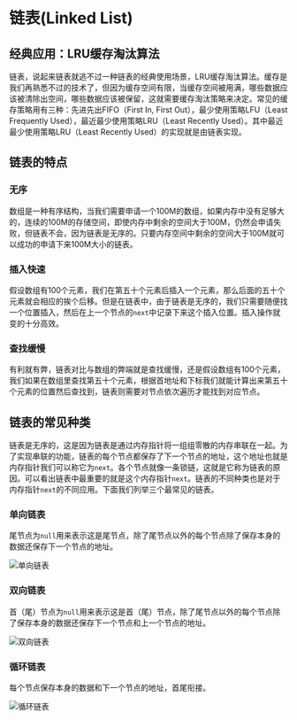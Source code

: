 # 链表(Linked List)

## 经典应用：LRU缓存淘汰算法
链表，说起来链表就逃不过一种链表的经典使用场景，LRU缓存淘汰算法。缓存是我们再熟悉不过的技术了，但因为缓存空间有限，当缓存空间被用满，哪些数据应该被清除出空间，哪些数据应该被保留，这就需要缓存淘汰策略来决定。常见的缓存策略用有三种：先进先出FIFO（First In, First Out），最少使用策略LFU（Least Frequently Used），最近最少使用策略LRU（Least Recently Used）。其中最近最少使用策略LRU（Least Recently Used）的实现就是由链表实现。

## 链表的特点
### 无序
数组是一种有序结构，当我们需要申请一个100M的数组，如果内存中没有足够大的，连续的100M的存储空间，即使内存中剩余的空间大于100M，仍然会申请失败，但链表不会，因为链表是无序的。只要内存空间中剩余的空间大于100M就可以成功的申请下来100M大小的链表。
### 插入快速
假设数组有100个元素，我们在第五十个元素后插入一个元素，那么后面的五十个元素就会相应的挨个后移。但是在链表中，由于链表是无序的，我们只需要随便找一个位置插入，然后在上一个节点的`next`中记录下来这个插入位置。插入操作就变的十分高效。
### 查找缓慢
有利就有弊，链表对比与数组的弊端就是查找缓慢，还是假设数组有100个元素，我们如果在数组里查找第五十个元素，根据首地址和下标我们就能计算出来第五十个元素的位置然后查找到，链表则需要对节点依次遍历才能找到对应节点。

## 链表的常见种类
链表是无序的，这是因为链表是通过内存指针将一组组零散的内存串联在一起。为了实现串联的功能，链表的每个节点都保存了下一个节点的地址，这个地址也就是内存指针我们可以称它为`next`。各个节点就像一条锁链，这就是它称为链表的原因。可以看出链表中最重要的就是这个内存指针`next`。链表的不同种类也是对于内存指针`next`的不同应用。下面我们列举三个最常见的链表。
### 单向链表
尾节点为`null`用来表示这是尾节点，除了尾节点以外的每个节点除了保存本身的数据还保存下一个节点的地址。

![单向链表](https:////upload.wikimedia.org/wikipedia/commons/thumb/6/6d/Singly-linked-list.svg/408px-Singly-linked-list.svg.png)

### 双向链表
首（尾）节点为`null`用来表示这是首（尾）节点，除了尾节点以外的每个节点除了保存本身的数据还保存下一个节点和上一个节点的地址。

![双向链表](https://upload.wikimedia.org/wikipedia/commons/thumb/5/5e/Doubly-linked-list.svg/610px-Doubly-linked-list.svg.png)

### 循环链表
每个节点保存本身的数据和下一个节点的地址，首尾衔接。

![循环链表](https:////upload.wikimedia.org/wikipedia/commons/thumb/d/df/Circularly-linked-list.svg/350px-Circularly-linked-list.svg.png)
